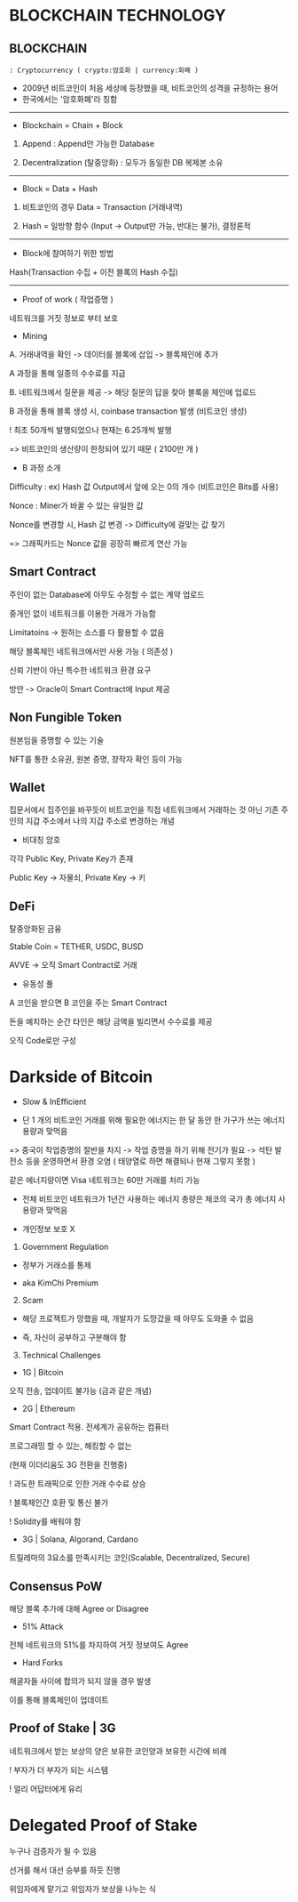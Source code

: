 # BLOCKCHAIN TECHNOLOGY


## BLOCKCHAIN
    : Cryptocurrency ( crypto:암호화 | currency:화폐 )

- 2009년 비트코인이 처음 세상에 등장했을 때, 비트코인의 성격을 규정하는 용어
- 한국에서는 '암호화폐'라 칭함

---

* Blockchain = Chain + Block

1. Append : Append만 가능한 Database

2. Decentralization (탈중앙화) : 모두가 동일한 DB 복제본 소유

---

* Block = Data + Hash

1. 비트코인의 경우 Data = Transaction (거래내역)

2. Hash = 일방향 함수 (Input -> Output만 가능, 반대는 불가), 결정론적

---

* Block에 참여하기 위한 방법

Hash(Transaction 수집 + 이전 블록의 Hash 수집)

---

* Proof of work ( 작업증명 )

네트워크를 거짓 정보로 부터 보호

- Mining

A. 거래내역을 확인 -> 데이터를 블록에 삽입 -> 블록체인에 추가

A 과정을 통해 일종의 수수료를 지급

B. 네트워크에서 질문을 제공 -> 해당 질문의 답을 찾아 블록을 체인에 업로드

B 과정을 통해 블록 생성 시, coinbase transaction 발생 (비트코인 생성)

! 최초 50개씩 발행되었으나 현재는 6.25개씩 발행

=> 비트코인의 생산량이 한정되어 있기 때문 ( 2100만 개 )

- B 과정 소개

Difficulty : ex) Hash 값 Output에서 앞에 오는 0의 개수 (비트코인은 Bits를 사용)

Nonce : Miner가 바꿀 수 있는 유일한 값

Nonce를 변경할 시, Hash 값 변경 -> Difficulty에 걸맞는 값 찾기

=> 그래픽카드는 Nonce 값을 굉장히 빠르게 연산 가능



## Smart Contract

주인이 없는 Database에 아무도 수정할 수 없는 계약 업로드

중개인 없이 네트워크를 이용한 거래가 가능함

Limitatoins -> 원하는 소스를 다 활용할 수 없음

해당 블록체인 네트워크에서만 사용 가능 ( 의존성 )

신뢰 기반이 아닌 특수한 네트워크 환경 요구

방안 -> Oracle이 Smart Contract에 Input 제공



## Non Fungible Token

원본임을 증명할 수 있는 기술

NFT를 통한 소유권, 원본 증명, 창작자 확인 등이 가능



## Wallet

집문서에서 집주인을 바꾸듯이 비트코인을 직접 네트워크에서 거래하는 것 아닌
기존 주인의 지갑 주소에서 나의 지갑 주소로 변경하는 개념

- 비대칭 암호

각각 Public Key, Private Key가 존재

Public Key -> 자물쇠, Private Key -> 키



## DeFi

탈중앙화된 금융

Stable Coin = TETHER, USDC, BUSD

AVVE -> 오직 Smart Contract로 거래

- 유동성 풀

A 코인을 받으면 B 코인을 주는 Smart Contract

돈을 예치하는 순간 타인은 해당 금액을 빌리면서 수수료를 제공

오직 Code로만 구성



# Darkside of Bitcoin

* Slow & InEfficient

- 단 1 개의 비트코인 거래를 위해 필요한 에너지는 
한 달 동안 한 가구가 쓰는 에너지 용량과 맞먹음

=> 중국이 작업증명의 절반을 차지 -> 작업 증명을 하기 위해 전기가 필요 
-> 석탄 발전소 등을 운영하면서 환경 오염 ( 태양열로 하면 해결되나 현재 그렇지 못함 )

같은 에너지량이면 Visa 네트워크는 60만 거래를 처리 가능

- 전체 비트코인 네트워크가 1년간 사용하는 에너지 총량은 
체코의 국가 총 에너지 사용량과 맞먹음

- 개인정보 보호 X

1. Government Regulation

- 정부가 거래소를 통제

- aka KimChi Premium

2. Scam

- 해당 프로젝트가 망했을 때, 개발자가 도망갔을 때 
아무도 도와줄 수 없음

- 즉, 자신이 공부하고 구분해야 함

3. Technical Challenges

- 1G | Bitcoin

오직 전송, 업데이트 불가능 (금과 같은 개념)

- 2G | Ethereum

Smart Contract 적용. 전세계가 공유하는 컴퓨터

프로그래밍 할 수 있는, 해킹할 수 없는

(현재 이더리움도 3G 전환을 진행중)

! 과도한 트래픽으로 인한 거래 수수료 상승

! 블록체인간 호환 및 통신 불가

! Solidity를 배워야 함

- 3G | Solana, Algorand, Cardano

트릴레마의 3요소를 만족시키는 코인(Scalable, Decentralized, Secure)



## Consensus PoW

해당 블록 추가에 대해 Agree or Disagree

* 51% Attack

전체 네트워크의 51%를 차지하여 거짓 정보여도 Agree

* Hard Forks

채굴자들 사이에 합의가 되지 않을 경우 발생

이를 통해 블록체인이 업데이트



## Proof of Stake | 3G

네트워크에서 받는 보상의 양은 보유한 코인양과 보유한 시간에 비례

! 부자가 더 부자가 되는 시스템

! 얼리 어답터에게 유리



# Delegated Proof of Stake

누구나 검증자가 될 수 있음

선거를 해서 대선 승부를 하듯 진행

위임자에게 맡기고 위임자가 보상을 나누는 식



